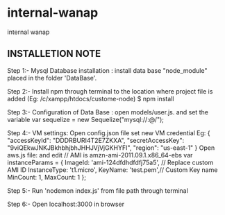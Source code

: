 # internal-wanap
internal wanap

INSTALLETION NOTE
--------------------
Step 1:-  Mysql Database installation : install data base "node_module" placed in the folder 'DataBase'.

Step 2:- Install npm through terminal to the location where project file is added (Eg: /c/xampp/htdocs/custome-node)
$ npm install 

Step 3:- Configuration of Data Base : open models/user.js. and set the variable 
var sequelize = new Sequelize("mysql://<username>:<password>@<localhistIP>/<database>");

Step 4:- VM settings: Open config.json file set new VM credential
Eg: { "accessKeyId":  "DDDRBURI4T2E7ZKXA", "secretAccessKey": "9viQEkwJNKJBkhbhjbhJHHJVjVjGKHYFI", "region": "us-east-1" }
Open aws.js file: and edit 
  // AMI is amzn-ami-2011.09.1.x86_64-ebs
  var instanceParams = {
    ImageId: 'ami-124dfdhdfdfj75a5', // Replace custom AMI ID
    InstanceType: 't1.micro',
    KeyName: 'test.pem',// Custom Key name
    MinCount: 1,
    MaxCount: 1
  };

Step 5:- Run 'nodemon index.js' from file path through terminal

Step 6:- Open localhost:3000 in browser

